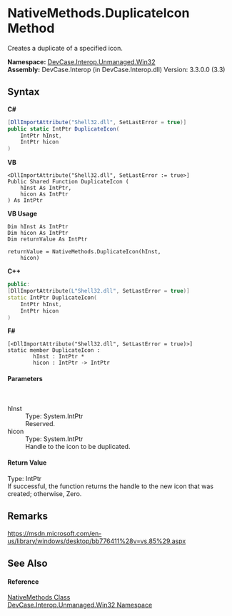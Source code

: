 # NativeMethods.DuplicateIcon Method 
 

Creates a duplicate of a specified icon.

**Namespace:**&nbsp;<a href="N_DevCase_Interop_Unmanaged_Win32">DevCase.Interop.Unmanaged.Win32</a><br />**Assembly:**&nbsp;DevCase.Interop (in DevCase.Interop.dll) Version: 3.3.0.0 (3.3)

## Syntax

**C#**<br />
``` C#
[DllImportAttribute("Shell32.dll", SetLastError = true)]
public static IntPtr DuplicateIcon(
	IntPtr hInst,
	IntPtr hicon
)
```

**VB**<br />
``` VB
<DllImportAttribute("Shell32.dll", SetLastError := true>]
Public Shared Function DuplicateIcon ( 
	hInst As IntPtr,
	hicon As IntPtr
) As IntPtr
```

**VB Usage**<br />
``` VB Usage
Dim hInst As IntPtr
Dim hicon As IntPtr
Dim returnValue As IntPtr

returnValue = NativeMethods.DuplicateIcon(hInst, 
	hicon)
```

**C++**<br />
``` C++
public:
[DllImportAttribute(L"Shell32.dll", SetLastError = true)]
static IntPtr DuplicateIcon(
	IntPtr hInst, 
	IntPtr hicon
)
```

**F#**<br />
``` F#
[<DllImportAttribute("Shell32.dll", SetLastError = true)>]
static member DuplicateIcon : 
        hInst : IntPtr * 
        hicon : IntPtr -> IntPtr 

```


#### Parameters
&nbsp;<dl><dt>hInst</dt><dd>Type: System.IntPtr<br />Reserved.</dd><dt>hicon</dt><dd>Type: System.IntPtr<br />Handle to the icon to be duplicated.</dd></dl>

#### Return Value
Type: IntPtr<br />If successful, the function returns the handle to the new icon that was created; otherwise, Zero.

## Remarks
<a href="https://msdn.microsoft.com/en-us/library/windows/desktop/bb776411%28v=vs.85%29.aspx" target="_blank">https://msdn.microsoft.com/en-us/library/windows/desktop/bb776411%28v=vs.85%29.aspx</a>

## See Also


#### Reference
<a href="T_DevCase_Interop_Unmanaged_Win32_NativeMethods">NativeMethods Class</a><br /><a href="N_DevCase_Interop_Unmanaged_Win32">DevCase.Interop.Unmanaged.Win32 Namespace</a><br />